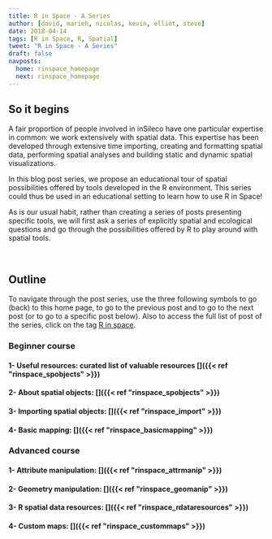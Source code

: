 ```yaml
---
title: R in Space - A Series
author: [david, marieh, nicolas, kevin, elliot, steve]
date: 2018-04-14
tags: [R in Space, R, Spatial]
tweet: "R in Space - A Series"
draft: false
navposts:
  home: rinspace_homepage
  next: rinspace_homepage
---
```




## So it begins

A fair proportion of people involved in inSileco have one particular expertise
in common: we work extensively with spatial data. This expertise has been
developed through extensive time importing, creating and formatting spatial
data, performing spatial analyses and building static and dynamic spatial
visualizations.

In this blog post series, we propose an educational tour of spatial possibilities
offered by tools developed in the R environment. This series could thus be used
in an educational setting to learn how to use R in Space!

As is our usual habit, rather than creating a series of posts presenting specific
tools, we will first ask a series of explicitly spatial and ecological questions
and go through the possibilities offered by R to play around with spatial tools.

<br/>


## Outline

To navigate through the post series, use the three following symbols <i class="fa fa-home fa-2x" aria-hidden="true"></i> to go (back) to this home page, <i class="fa fa-arrow-circle-o-right fa-2x" aria-hidden="true"></i> to go to the previous post and <i class="fa fa-arrow-circle-o-right fa-2x" aria-hidden="true"></i> to go to the next post (or to go to a specific post below).
Also to access the full list of post of the series, click on the tag [R in space](http://127.0.0.1:4321/tags/r-in-space/).


### Beginner course

#### **1- Useful resources**: curated list of valuable resources [<i class="fa fa-arrow-circle-o-right" aria-hidden="true"></i>]({{< ref "rinspace_spobjects" >}})

#### **2- About spatial objects**: [<i class="fa fa-arrow-circle-o-right" aria-hidden="true"></i>]({{< ref "rinspace_spobjects" >}})

#### **3- Importing spatial objects**: [<i class="fa fa-arrow-circle-o-right" aria-hidden="true"></i>]({{< ref "rinspace_import" >}})

#### **4- Basic mapping**: [<i class="fa fa-arrow-circle-o-right" aria-hidden="true"></i>]({{< ref "rinspace_basicmapping" >}})



### Advanced course

#### **1- Attribute manipulation**: [<i class="fa fa-arrow-circle-o-right" aria-hidden="true"></i>]({{< ref "rinspace_attrmanip" >}})

#### **2- Geometry manipulation**: [<i class="fa fa-arrow-circle-o-right" aria-hidden="true"></i>]({{< ref "rinspace_geomanip" >}})

#### **3- R spatial data resources**: [<i class="fa fa-arrow-circle-o-right" aria-hidden="true"></i>]({{< ref "rinspace_rdataresources" >}})

#### **4- Custom maps**: [<i class="fa fa-arrow-circle-o-right" aria-hidden="true"></i>]({{< ref "rinspace_custommaps" >}})
